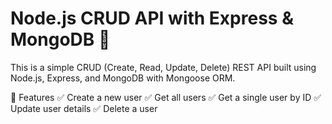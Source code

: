 # Node.js CRUD API with Express & MongoDB 🚀
This is a simple CRUD (Create, Read, Update, Delete) REST API built using Node.js, Express, and MongoDB with Mongoose ORM.

📌 Features
✅ Create a new user
✅ Get all users
✅ Get a single user by ID
✅ Update user details
✅ Delete a user
